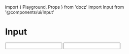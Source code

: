 import { Playground, Props } from 'docz'
import Input from '@components/ui/Input'

# Input

<Props of={Input} />

<Playground>
  <Input
    i18n={{placeholder:'Test placeholder',label:'Test label'}}
    type="text"
  />
  <Input
    i18n={{placeholder:'Test placeholder',label:'Test label'}}
    type="text"
    alwaysShowLabel
  />
</Playground>
